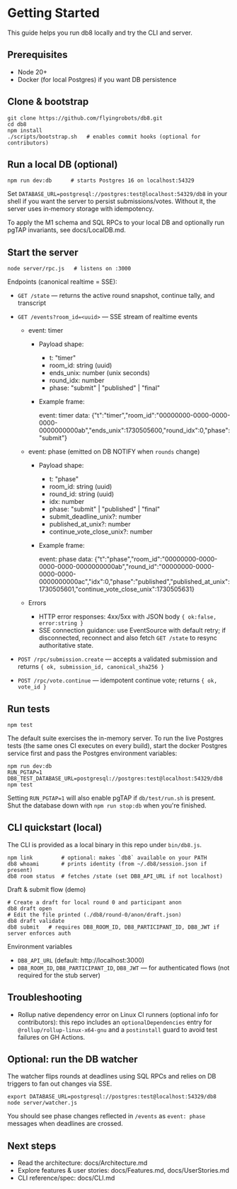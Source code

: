 # Getting Started

This guide helps you run db8 locally and try the CLI and server.

## Prerequisites

- Node 20+
- Docker (for local Postgres) if you want DB persistence

## Clone & bootstrap

```
git clone https://github.com/flyingrobots/db8.git
cd db8
npm install
./scripts/bootstrap.sh   # enables commit hooks (optional for contributors)
```

## Run a local DB (optional)

```
npm run dev:db      # starts Postgres 16 on localhost:54329
```

Set `DATABASE_URL=postgresql://postgres:test@localhost:54329/db8` in your shell if you want the server to persist submissions/votes. Without it, the server uses in‑memory storage with idempotency.

To apply the M1 schema and SQL RPCs to your local DB and optionally run pgTAP invariants, see docs/LocalDB.md.

## Start the server

```
node server/rpc.js   # listens on :3000
```

Endpoints (canonical realtime = SSE):

- `GET /state` — returns the active round snapshot, continue tally, and transcript
- `GET /events?room_id=<uuid>` — SSE stream of realtime events
  - event: timer
    - Payload shape:
      - t: "timer"
      - room_id: string (uuid)
      - ends_unix: number (unix seconds)
      - round_idx: number
      - phase: "submit" | "published" | "final"
    - Example frame:

      event: timer
      data: {"t":"timer","room_id":"00000000-0000-0000-0000-0000000000ab","ends_unix":1730505600,"round_idx":0,"phase":"submit"}

  - event: phase (emitted on DB NOTIFY when `rounds` change)
    - Payload shape:
      - t: "phase"
      - room_id: string (uuid)
      - round_id: string (uuid)
      - idx: number
      - phase: "submit" | "published" | "final"
      - submit_deadline_unix?: number
      - published_at_unix?: number
      - continue_vote_close_unix?: number
    - Example frame:

      event: phase
      data: {"t":"phase","room_id":"00000000-0000-0000-0000-0000000000ab","round_id":"00000000-0000-0000-0000-0000000000ac","idx":0,"phase":"published","published_at_unix":1730505601,"continue_vote_close_unix":1730505631}

  - Errors
    - HTTP error responses: 4xx/5xx with JSON body `{ ok:false, error:string }`
    - SSE connection guidance: use EventSource with default retry; if disconnected, reconnect and also fetch `GET /state` to resync authoritative state.

- `POST /rpc/submission.create` — accepts a validated submission and returns `{ ok, submission_id, canonical_sha256 }`
- `POST /rpc/vote.continue` — idempotent continue vote; returns `{ ok, vote_id }`

## Run tests

```
npm test
```

The default suite exercises the in-memory server. To run the live Postgres tests (the same ones CI executes on every build), start the docker Postgres service first and pass the Postgres environment variables:

```
npm run dev:db
RUN_PGTAP=1 DB8_TEST_DATABASE_URL=postgresql://postgres:test@localhost:54329/db8 npm test
```

Setting `RUN_PGTAP=1` will also enable pgTAP if `db/test/run.sh` is present. Shut the database down with `npm run stop:db` when you're finished.

## CLI quickstart (local)

The CLI is provided as a local binary in this repo under `bin/db8.js`.

```
npm link         # optional: makes `db8` available on your PATH
db8 whoami       # prints identity (from ~/.db8/session.json if present)
db8 room status  # fetches /state (set DB8_API_URL if not localhost)
```

Draft & submit flow (demo)

```
# Create a draft for local round 0 and participant anon
db8 draft open
# Edit the file printed (./db8/round-0/anon/draft.json)
db8 draft validate
db8 submit   # requires DB8_ROOM_ID, DB8_PARTICIPANT_ID, DB8_JWT if server enforces auth
```

Environment variables

- `DB8_API_URL` (default: http://localhost:3000)
- `DB8_ROOM_ID`, `DB8_PARTICIPANT_ID`, `DB8_JWT` — for authenticated flows (not required for the stub server)

## Troubleshooting

- Rollup native dependency error on Linux CI runners (optional info for contributors): this repo includes an `optionalDependencies` entry for `@rollup/rollup-linux-x64-gnu` and a `postinstall` guard to avoid test failures on GH Actions.

## Optional: run the DB watcher

The watcher flips rounds at deadlines using SQL RPCs and relies on DB triggers to fan out changes via SSE.

```
export DATABASE_URL=postgresql://postgres:test@localhost:54329/db8
node server/watcher.js
```

You should see phase changes reflected in `/events` as `event: phase` messages when deadlines are crossed.

## Next steps

- Read the architecture: docs/Architecture.md
- Explore features & user stories: docs/Features.md, docs/UserStories.md
- CLI reference/spec: docs/CLI.md
